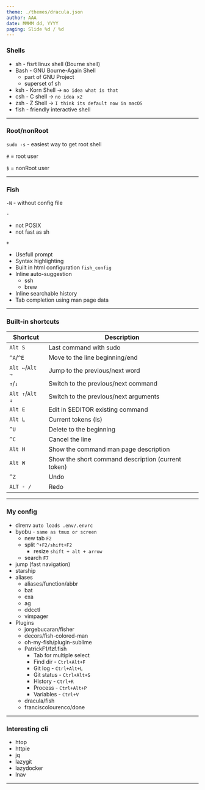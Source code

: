 ```yaml
---
theme: ./themes/dracula.json
author: AAA
date: MMMM dd, YYYY
paging: Slide %d / %d
---
```


### Shells

- sh - fisrt linux shell (Bourne shell)
- Bash - GNU Bourne-Again Shell 
	- part of GNU Project
	- superset of sh
- ksh - Korn Shell -> `no idea what is that`
- csh - C shell -> `no idea x2`
- zsh - Z Shell -> `I think its default now in macOS`
- fish - friendly interactive shell

---

### Root/nonRoot

`sudo -s` - easiest way to get root shell

`#` = root user

`$` = nonRoot user

---

### Fish

`-N` - without config file

`-`
- not POSIX 
- not fast as sh

`+`
- Usefull prompt
- Syntax highlighting
- Built in html configuration `fish_config`
- Inline auto-suggestion
	- ssh
	- brew
- Inline searchable history
- Tab completion using man page data

---

### Built-in shortcuts

| Shortcut            | Description                           			   |
| ---                 | ---                                   			   |
| `Alt S`		   	  | Last command with sudo                			   |
| `^A`/`^E`           | Move to the line beginning/end        			   |
| `Alt ←`/`Alt →`     | Jump to the previous/next word        			   |
| `↑`/`↓`             | Switch to the previous/next command   			   |
| `Alt ↑`/`Alt ↓`     | Switch to the previous/next arguments 			   |
| `Alt E`			  | Edit in $EDITOR existing command      			   |
| `Alt L`			  | Current tokens (ls)                   			   |
| `^U`                | Delete to the beginning               			   |
| `^C`                | Cancel the line                       			   |
| `Alt H`             | Show the command man page description 			   |
| `Alt W`             | Show the short command description (current token) |
| `^Z`                | Undo                                               |	
| `ALT - /`			  | Redo                                               |

---

### My config

- direnv `auto loads .env/.envrc`
- byobu - `same as tmux or screen`
	- new tab `F2`
	- split `^+F2/shift+F2`
		- resize `shift + alt + arrow`
	- search `F7`
- jump (fast navigation)
- starship
- aliases
	- aliases/function/abbr
	- bat
	- exa
	- ag
	- ddcctl
	- vimpager
- Plugins
	- jorgebucaran/fisher
	- decors/fish-colored-man
	- oh-my-fish/plugin-sublime
	- PatrickF1/fzf.fish
		- Tab for multiple select
		- Find dir - `Ctrl+Alt+F`
		- Git log - `Ctrl+Alt+L`
		- Git status - `Ctrl+Alt+S`
		- History - `Ctrl+R`
		- Process - `Ctrl+Alt+P`
		- Variables - `Ctrl+V`
	- dracula/fish
	- franciscolourenco/done

---

### Interesting cli

- htop
- httpie
- jq
- lazygit
- lazydocker
- lnav
---